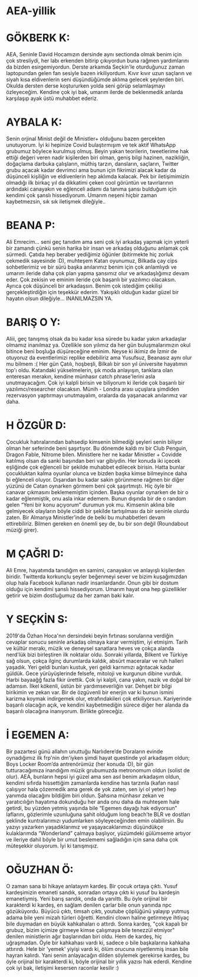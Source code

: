 # AEA-yillik

# GÖKBERK K:
AEA, Seninle David Hocamızın dersinde aynı sectionda olmak benim için çok stresliydi, her labı erkenden bitirip çıkıyordun buna rağmen yardımlarını da bizden esirgemiyordun. Derste arkamda Seçkin'le oturduğunuz zaman laptopundan gelen fan sesiyle bazen irkiliyordum. Kıvır kıvır uzun saçların ve siyah kısa eldivenlerin seni düşündüğümde aklıma gelecek şeylerden biri. Okulda dersten derse koştururken yolda seni görüp selamlaşmayı özleyeceğim. Kendine çok iyi bak, umarım ilerde de beklenmedik anlarda karşılaşıp ayak üstü muhabbet ederiz.

# AYBALA K:
Senin orjinal Minist değil de Ministler+ olduğunu bazen gerçekten unutuyorum. İyi ki hepinize Covid bulaştırmışım ve tek aktif WhatsApp grubumuz böylece kurulmuş olmuş. Beyin yakan teorilerin, tweetlerime hak ettiği değeri veren nadir kişilerden biri olman, geniş bilgi hazinen, nazikliğin, doğaçlama darbuka çalışların, müthiş tarzın, dansların, saçların, Twitter grubu açacak kadar devrimci ama bunun için fikrimizi alacak kadar da düşünceli kişiliğin ve eldivenlerin hep aklımda kalacak. Pek bir iletişimimizin olmadığı ilk birkaç yıl da dikkatimi çeken cool görüntün ve tavırlarının ardındaki canayakın ve eğlenceli adamı da tanıma şansı bulduğum için kendimi çok şanslı hissediyorum. Umarım neşeni hiçbir zaman kaybetmezsin, sık sık iletişmek dileğiyle..

# BEANA P:
Ali Emrecim... seni geç tanıdım ama seni çok iyi arkadaş yapmak için yeterli bir zamandı çünkü senin harika bir insan ve arkadaş olduğunu anlamak çok sürmedi. Çatıda hep beraber yediğimiz öğünler (bitirmekte hiç zorluk çekmedik sayesinde :D), muhteşem Katan oyunumuz, Bilkada çay cips sohbetlerimiz ve bir sürü başka anılarımız benim için çok anlamlıydı ve umarım ileride daha çok plan yapma şansımız olur ve arkadaşlığımız devam eder. Çok zekisin ve eminim ileride çok başarılı bir yazılımcı olacaksın. Ayrıca çok düşünceli bir arkadaşsın. Benim çok istediğim çekilişi gerçekleştirdiğin için teşekkür ederim. Yakışıklı olduğun kadar güzel bir hayatın olsun dileğiyle... INANILMAZSIN YA.

# BARIŞ O Y:
Aliii, geç tanışmış olsak da bu kadar kısa sürede bu kadar yakın arkadaşlar olmamız inanılmaz ya. Özellikle son yılımız da her gün buluşmalarımızın okul bitince beni boşluğa düşüreceğine eminim. Neyse ki ikimiz de İzmir de otuyoruz da eventlerimizi replike edebiliriz ama Yusufsuz, Beanasız aynı olur mu bilmem :( Her gün Çatılı, hoşbeşli, Bilkalı bir son yıl üniversite hayatımın top'ı oldu. Katandaki yükselmelerin, şık moda anlayışın, tanklara olan enteresan merakın, kendine münhasır catch phrase'lerini asla unutmayacağım. Çok iyi kalpli birisin ve biliyorum ki ileride çok başarılı bir yazılımcı/researcher olacaksın. Münih - Londra arası uçuşlara şimdiden rezervasyon yaptırmayı unutmayalım, oralarda da yaşanacak anılarımız var daha.

# H ÖZGÜR D:
Çocukluk hatıralarından bahsedip kimsenin bilmediği şeyleri senin biliyor olman her seferinde beni şaşırtıyor. Bu dönemde kaldı mı bir Club Penguin, Dragon Fable, Nitrome bilen. Ministlere her ne kadar Ministler + Covidde katılmış olsan da sanki başından beri var gibiydin. Her konuda iki içecek eşliğinde çok eğlenceli bir şekilde muhabbet edilecek birisin. Hatta bunlar çocukluktan kalma oyunlar olunca ve bizden başka kimse bilmeyince daha bi eğlenceli oluyor. Dışarıdan bu kadar sakin görünmene rağmen bir diğer yüzünü de Catan oynarken görmem beni çok şaşırtmıştı. Hiç öyle bir canavar çıkmasını beklememiştim içinden. Başka oyunlar oynarken de bir o kadar eğlenmiştik, onu asla inkar edemem. Bunun dışında bir de o random gelen “Yeni bir konu açıyorum” durumun yok mu. Kimsenin aklına bile gelmiyecek olayların böyle ciddi bir şekilde tartışılması da bir seninle olurdu zaten. Bir Almanya Ministler’inde de belki bu muhabbetleri devam ettirebiliriz. Bilmen gereken en önemli şey de, bu bir son değil (Roundabout müziği girer).

# M ÇAĞRI D:
Ali Emre, hayatımda tanıdığım en samimi, canayakın ve anlayışlı kişilerden biridir. Twitterda korkunçlu şeyler beğenmeyi sever ve bizim kuşağımızdan olup hala Facebook kullanan nadir insanlardandır. Onun gibi bir dostum olduğu için kendimi şanslı hissediyorum. Umarım hayat ona hep güzellikler getirir ve bizim dostluğumuz da her zaman baki kalır.

# Y SEÇKİN S:
2019'da Özhan Hoca'nın dersindeki beyin fırtınası sorularına verdiğin cevaplar sonucu seninle arkadaş olmaya karar vermiştim, iyi etmişim. Tarih ve kültür merakı, müzik ve deneysel sanatlara heves ve çokça alanda nerd'lük bizi birleştiren ilk noktalar oldu. Sonraki yıllarda, Bilkent ve Türkiye sağ olsun, çokça ilginç durumlarda kaldık, absürt maceralar ve ruh halleri yaşadık. Yeri geldi bunları kustuk, yeri geldi karnımızı ağrıtacak kadar güldük. Gece yürüyüşlerinde felsefe, mitoloji ve kurgunun dibine vurduk. Harbi bayaağğ fazla fikir ürettik. Çok iyi kalpli, cana yakın, nazik ve doğal bir adamsın. İlkel kökenli, üstün bir yardımseverliğin var. Dehşet bir bilgi birikimin ve zekan var. Bir de özgüvenli bir enerjin var ki bunun ismini karizma koymak indirgemek olur, etrafındakileri çok etkiliyorsun. Kariyerinde başarılı olacağın açık, ve kendini kaybetmediğin sürece diğer her alanda da başarılı olacağına inanıyorum. Birlikte göreceğiz.

# İ EGEMEN A:
Bir pazartesi günü allahın unuttuğu Narlıdere’de Doraların evinde oynadığımız ilk frp'nin dm'iyken şimdi hayat questinde yol arkadaşım oldun; Boys Locker Room’da antrenörümüz (her konuda :D), bir gün tutturacağımıza inandığım müzik grubumuzda metronomum oldun (solist de olur). AEA, bunların hepsi iyi güzel ama sen asıl benim arkadaşım oldun, kendimi sıfırda hissettiğim zamanlarda kendine has tarzınla (kafan nasıl çalışıyor hala çözemedik ama gerek de yok zaten, sen iyi ol yeter) hep yanımda olacağını bildiğim biri oldun. Şahsına münhasır zekan ve yaratıcılığın hayatıma dokunduğu her anda onu daha da muhteşem hale getirdi, bu yüzden yetmiş yaşında bile “Egemen dayağı hak ediyorsun” laflarını, gözlerimle uzunluğuna şahit olduğum long beach’te BLR ve dostları şeklinde kuntralarımızı yudumlarken söyleyeceğinden emin olabilirsin. Bu yazıyı yazarken yaşadıklarımız ve yaşayacaklarımızı düşündükçe kulaklarımda “Wonderland” çalmaya başlıyor, yüzümdeki gülümseme artıyor ve ileriye dahil böyle bir umut beslememi sağladığın için sana daha çok müteşekkir oluyorum. İyi ki tanışmışız.

# OĞUZHAN Ö:
O zaman sana bi hikaye anlatayım kardeş. Bir çocuk ortaya çıktı. Yusuf kardeşimizin emaneti sandık, sonradan ortaya çıktı ki yusuf bu kardeşin emanetiymiş. Yeni barış sandık, onda da yanılttı. Bu öyle orijinal bir karakterdi ki kardeş, en sağlam denilen çarlar bile onun yanında npc gözüküyordu. Büyücü çıktı, timsah çıktı, youtube çöplüğünü yalayıp yutmuş adama bile yeni mizah türleri öğretti. Kendini clown haline getirmeye ihtiyaç bile duymadan en büyük kahkahaları o attırdı. Sonra kardeş, "çok kapalı bir grubuz, bizim içimize girmeye kimse çalışmaya bile tenezzül etmiyor" denilen ministlerin ağır başlarından biri oldu. Hem de kardeş, hiç uğraşmadan. Öyle bir kahkahası vardı ki, sadece o bile başkalarına kahkaha attırırdı. Hele bir 'yemek' yiyişi vardı ki, ölüm orucuna niyetlenmiş insan bile hayran kalırdı. Yani senin anlayacağın dilden söylemek gerekirse kardeş, bu öyle orijinal bir karakterdi ki, böyle orijinal bir yıllık yazısı hak ederdi. Kendine çok iyi bak, iletişimi kesersen raconlar kesilir :)
